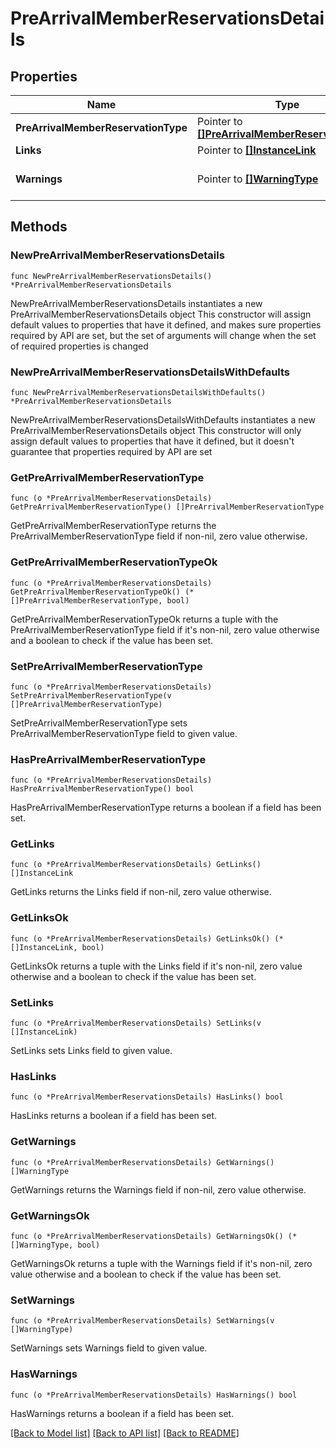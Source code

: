 # PreArrivalMemberReservationsDetails

## Properties

Name | Type | Description | Notes
------------ | ------------- | ------------- | -------------
**PreArrivalMemberReservationType** | Pointer to [**[]PreArrivalMemberReservationType**](PreArrivalMemberReservationType.md) | Collection of PreArrivalMemberReservations. | [optional] 
**Links** | Pointer to [**[]InstanceLink**](InstanceLink.md) |  | [optional] 
**Warnings** | Pointer to [**[]WarningType**](WarningType.md) | Used in conjunction with the Success element to define a business error. | [optional] 

## Methods

### NewPreArrivalMemberReservationsDetails

`func NewPreArrivalMemberReservationsDetails() *PreArrivalMemberReservationsDetails`

NewPreArrivalMemberReservationsDetails instantiates a new PreArrivalMemberReservationsDetails object
This constructor will assign default values to properties that have it defined,
and makes sure properties required by API are set, but the set of arguments
will change when the set of required properties is changed

### NewPreArrivalMemberReservationsDetailsWithDefaults

`func NewPreArrivalMemberReservationsDetailsWithDefaults() *PreArrivalMemberReservationsDetails`

NewPreArrivalMemberReservationsDetailsWithDefaults instantiates a new PreArrivalMemberReservationsDetails object
This constructor will only assign default values to properties that have it defined,
but it doesn't guarantee that properties required by API are set

### GetPreArrivalMemberReservationType

`func (o *PreArrivalMemberReservationsDetails) GetPreArrivalMemberReservationType() []PreArrivalMemberReservationType`

GetPreArrivalMemberReservationType returns the PreArrivalMemberReservationType field if non-nil, zero value otherwise.

### GetPreArrivalMemberReservationTypeOk

`func (o *PreArrivalMemberReservationsDetails) GetPreArrivalMemberReservationTypeOk() (*[]PreArrivalMemberReservationType, bool)`

GetPreArrivalMemberReservationTypeOk returns a tuple with the PreArrivalMemberReservationType field if it's non-nil, zero value otherwise
and a boolean to check if the value has been set.

### SetPreArrivalMemberReservationType

`func (o *PreArrivalMemberReservationsDetails) SetPreArrivalMemberReservationType(v []PreArrivalMemberReservationType)`

SetPreArrivalMemberReservationType sets PreArrivalMemberReservationType field to given value.

### HasPreArrivalMemberReservationType

`func (o *PreArrivalMemberReservationsDetails) HasPreArrivalMemberReservationType() bool`

HasPreArrivalMemberReservationType returns a boolean if a field has been set.

### GetLinks

`func (o *PreArrivalMemberReservationsDetails) GetLinks() []InstanceLink`

GetLinks returns the Links field if non-nil, zero value otherwise.

### GetLinksOk

`func (o *PreArrivalMemberReservationsDetails) GetLinksOk() (*[]InstanceLink, bool)`

GetLinksOk returns a tuple with the Links field if it's non-nil, zero value otherwise
and a boolean to check if the value has been set.

### SetLinks

`func (o *PreArrivalMemberReservationsDetails) SetLinks(v []InstanceLink)`

SetLinks sets Links field to given value.

### HasLinks

`func (o *PreArrivalMemberReservationsDetails) HasLinks() bool`

HasLinks returns a boolean if a field has been set.

### GetWarnings

`func (o *PreArrivalMemberReservationsDetails) GetWarnings() []WarningType`

GetWarnings returns the Warnings field if non-nil, zero value otherwise.

### GetWarningsOk

`func (o *PreArrivalMemberReservationsDetails) GetWarningsOk() (*[]WarningType, bool)`

GetWarningsOk returns a tuple with the Warnings field if it's non-nil, zero value otherwise
and a boolean to check if the value has been set.

### SetWarnings

`func (o *PreArrivalMemberReservationsDetails) SetWarnings(v []WarningType)`

SetWarnings sets Warnings field to given value.

### HasWarnings

`func (o *PreArrivalMemberReservationsDetails) HasWarnings() bool`

HasWarnings returns a boolean if a field has been set.


[[Back to Model list]](../README.md#documentation-for-models) [[Back to API list]](../README.md#documentation-for-api-endpoints) [[Back to README]](../README.md)


